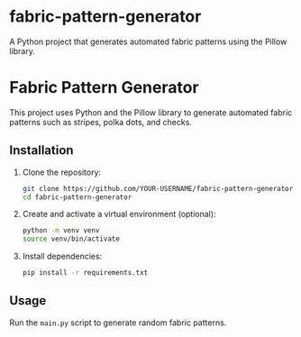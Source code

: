 # fabric-pattern-generator
A Python project that generates automated fabric patterns using the Pillow library.

# Fabric Pattern Generator

This project uses Python and the Pillow library to generate automated fabric patterns such as stripes, polka dots, and checks.

## Installation

1. Clone the repository:
    ```bash
    git clone https://github.com/YOUR-USERNAME/fabric-pattern-generator.git
    cd fabric-pattern-generator
    ```

2. Create and activate a virtual environment (optional):
    ```bash
    python -m venv venv
    source venv/bin/activate  


3. Install dependencies:
    ```bash
    pip install -r requirements.txt
    ```

## Usage

Run the `main.py` script to generate random fabric patterns.
